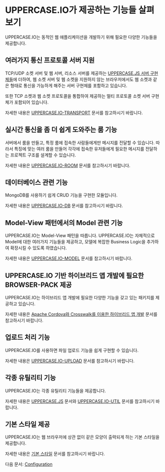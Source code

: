 # UPPERCASE.IO가 제공하는 기능들 살펴보기
UPPERCASE.IO는 동적인 웹 애플리케이션을 개발하기 위해 필요한 다양한 기능들을 제공합니다.

## 여러가지 통신 프로토콜 서버 지원
TCP/UDP 소켓 서버 및 웹 서버, 리소스 서버를 제공하는 [UPPERCASE.JS 서버 구현체들](https://github.com/Hanul/UPPERCASE.JS/blob/master/DOC/KR/UPPERCASE.JS-NODE.md#각종-서버-구현체들)에 더하여, 웹 소켓 서버 및 웹 소켓을 지원하지 않는 브라우저에서도 웹 소켓과 같은 형태로 통신을 가능하게 해주는 서버 구현체를 포함하고 있습니다.

또한 TCP 소켓과 웹 소켓 프로토콜을 통합하여 제공하는 멀티 프로토콜 소켓 서버 구현체가 포함되어 있습니다.

자세한 내용은 [UPPERCASE.IO-TRANSPORT](UPPERCASE.IO-TRANSPORT.md) 문서를 참고하시기 바랍니다.

## 실시간 통신을 좀 더 쉽게 도와주는 룸 기능
서버에서 룸을 만들고, 특정 룸에 접속한 사람들에게만 메시지를 전달할 수 있습니다. 따라서 특징에 맞는 여러 룸을 만들어 각각에 접속한 유저들에게 필요한 메시지를 전달하는 프로젝트 구조를 설계할 수 있습니다.

자세한 내용은 [UPPERCASE.IO-ROOM](UPPERCASE.IO-ROOM.md) 문서를 참고하시기 바랍니다.

## 데이터베이스 관련 기능
MongoDB를 사용하기 쉽게 CRUD 기능을 구현한 모듈입니다.

자세한 내용은 [UPPERCASE.IO-DB](UPPERCASE.IO-DB.md) 문서를 참고하시기 바랍니다.

## Model-View 패턴에서의 Model 관련 기능
UPPERCASE.IO는 Model-View 패턴을 따릅니다. UPPERCASE.IO는 자체적으로 Model에 대한 여러가지 기능들을 제공하고, 모델에 복잡한 Business Logic을 추가하여 확장시킬 수 있도록 하였습니다.

자세한 내용은 [UPPERCASE.IO-MODEL](UPPERCASE.IO-MODEL.md) 문서를 참고하시기 바랍니다.

## UPPERCASE.IO 기반 하이브리드 앱 개발에 필요한 BROWSER-PACK 제공
UPPERCASE.IO는 하이브리드 앱 개발에 필요한 다양한 기능을 갖고 있는 패키지를 제공하고 있습니다.

자세한 내용은 [Apache Cordova와 Crosswalk를 이용한 하이브리드 앱 개발](CORDOVA.md) 문서를 참고하시기 바랍니다.

## 업로드 처리 기능
UPPERCASE.IO를 사용하면 파일 업로드 기능을 쉽게 구현할 수 있습니다.

자세한 내용은 [UPPERCASE.IO-UPLOAD](UPPERCASE.IO-UPLOAD.md) 문서를 참고하시기 바랍니다.

## 각종 유틸리티 기능
UPPERCASE.IO는 각종 유틸리티 기능들을 제공합니다.

자세한 내용은 [UPPERCASE.JS](UPPERCASE.JS.md) 문서와 [UPPERCASE.IO-UTIL](UPPERCASE.IO-UTIL.md) 문서를 참고하시기 바랍니다.

## 기본 스타일 제공
UPPERCASE.IO는 웹 브라우저에 상관 없이 같은 모양이 출력되게 하는 기본 스타일을 제공합니다.

자세한 내용은 [기본 스타일](BASE_STYLE.md) 문서를 참고하시기 바랍니다.

다음 문서: [Configuration](CONFIG.md)
